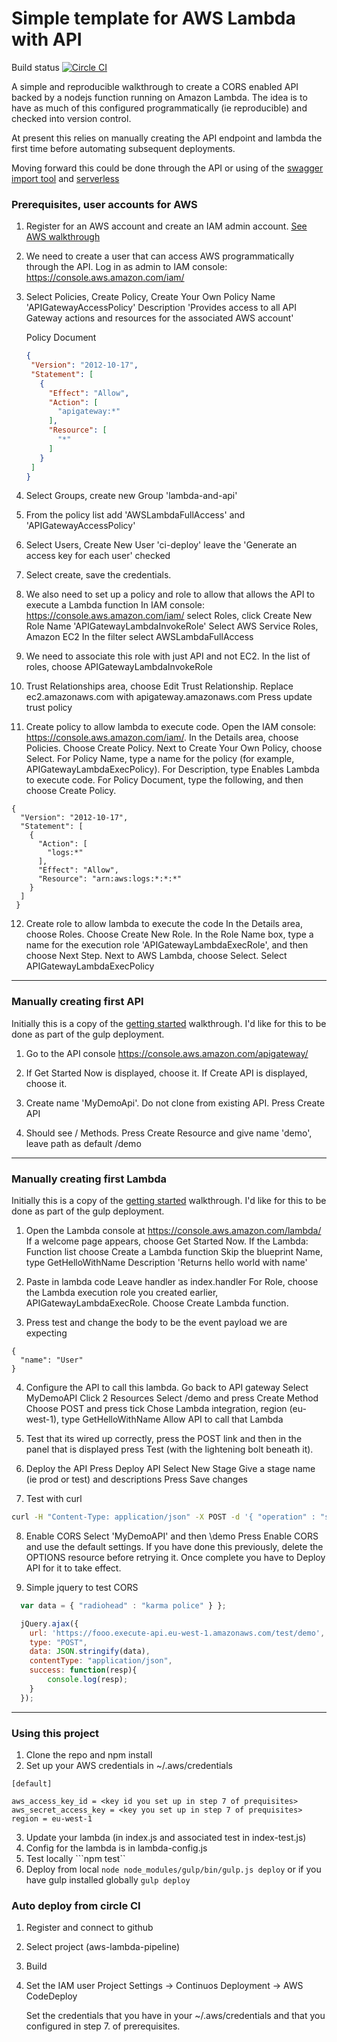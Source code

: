 # Simple template for AWS Lambda with API
Build status [![Circle CI](https://circleci.com/gh/davidtron/aws-lambda-pipeline/tree/master.svg?style=svg)](https://circleci.com/gh/davidtron/aws-lambda-pipeline/tree/master)

A simple and reproducible walkthrough to create a CORS enabled API backed by a nodejs function running on Amazon Lambda.
The idea is to have as much of this configured programmatically (ie reproducible) and checked into version control.

At present this relies on manually creating the API endpoint and lambda the first time before automating subsequent deployments.

Moving forward this could be done through the API or using of the [swagger import tool][AWS-swagger] and [serverless][serverless]

### Prerequisites, user accounts for AWS

1. Register for an AWS account and create an IAM admin account. [See AWS walkthrough][AWS-setup]
2. We need to create a user that can access AWS programmatically through the API. Log in as admin to IAM console: https://console.aws.amazon.com/iam/
3. Select Policies, Create Policy, Create Your Own Policy
   Name 'APIGatewayAccessPolicy'
   Description 'Provides access to all API Gateway actions and resources for the associated AWS account'

   Policy Document
   ```json
   {
    "Version": "2012-10-17",
    "Statement": [
      {
        "Effect": "Allow",
        "Action": [
          "apigateway:*"
        ],
        "Resource": [
          "*"
        ]
      }
    ]
   }
   ```

4. Select Groups, create new Group 'lambda-and-api'
5. From the policy list add 'AWSLambdaFullAccess' and 'APIGatewayAccessPolicy'
6. Select Users, Create New User 'ci-deploy' leave the 'Generate an access key for each user' checked
7. Select create, save the credentials.

8. We also need to set up a policy and role to allow that allows the API to execute a Lambda function
   In IAM console: https://console.aws.amazon.com/iam/ select Roles, click Create New Role
   Name 'APIGatewayLambdaInvokeRole'
   Select AWS Service Roles, Amazon EC2
   In the filter select AWSLambdaFullAccess

9. We need to associate this role with just API and not EC2.  In the list of roles, choose APIGatewayLambdaInvokeRole
10. Trust Relationships area, choose Edit Trust Relationship.
   Replace ec2.amazonaws.com with apigateway.amazonaws.com
   Press update trust policy

11. Create policy to allow lambda to execute code.
  Open the IAM console: https://console.aws.amazon.com/iam/.
  In the Details area, choose Policies.
  Choose Create Policy.
  Next to Create Your Own Policy, choose Select.
  For Policy Name, type a name for the policy (for example, APIGatewayLambdaExecPolicy).
  For Description, type Enables Lambda to execute code.
  For Policy Document, type the following, and then choose Create Policy.

  ```
  {
    "Version": "2012-10-17",
    "Statement": [
      {
        "Action": [
          "logs:*"
        ],
        "Effect": "Allow",
        "Resource": "arn:aws:logs:*:*:*"
      }
    ]
   }
   ```

12. Create role to allow lambda to execute the code
  In the Details area, choose Roles.
  Choose Create New Role.
  In the Role Name box, type a name for the execution role 'APIGatewayLambdaExecRole', and then choose Next Step.
  Next to AWS Lambda, choose Select.
  Select APIGatewayLambdaExecPolicy

----
### Manually creating first API

Initially this is a copy of the [getting started][AWS-getting-started] walkthrough. I'd like for this to be done as part of the gulp deployment.

1. Go to the API console https://console.aws.amazon.com/apigateway/
2. If Get Started Now is displayed, choose it.
   If Create API is displayed, choose it.

3. Create name 'MyDemoApi'. Do not clone from existing API. Press Create API
4. Should see / Methods. Press Create Resource and give name 'demo', leave path as default /demo

----
### Manually creating first Lambda

Initially this is a copy of the [getting started][AWS-getting-started] walkthrough. I'd like for this to be done as part of the gulp deployment.

1. Open the Lambda console at https://console.aws.amazon.com/lambda/
  If a welcome page appears, choose Get Started Now.
  If the Lambda: Function list choose Create a Lambda function
  Skip the blueprint
  Name, type GetHelloWithName
  Description 'Returns hello world with name'

2. Paste in lambda code
 Leave handler as index.handler
 For Role, choose the Lambda execution role you created earlier, APIGatewayLambdaExecRole.
 Choose Create Lambda function.

3. Press test and change the body to be the event payload we are expecting
 ```
 {
   "name": "User"
 }
 ```

4. Configure the API to call this lambda. Go back to API gateway
  Select MyDemoAPI
  Click 2 Resources
  Select /demo and press Create Method
  Choose POST and press tick
  Chose Lambda integration, region (eu-west-1), type GetHelloWithName
  Allow API to call that Lambda

5. Test that its wired up correctly, press the POST link and then in the panel that is displayed press Test (with the lightening bolt beneath it).

6. Deploy the API
  Press Deploy API
  Select New Stage
  Give a stage name (ie prod or test) and descriptions
  Press Save changes

7. Test with curl

  ```sh
curl -H "Content-Type: application/json" -X POST -d '{ "operation" : "succeed", "payload" : { "radiohead" : "karma police" } }' https://fooo.execute-api.eu-west-1.amazonaws.com/test/demo
  ```
8. Enable CORS
  Select 'MyDemoAPI' and then \demo
  Press Enable CORS and use the default settings.
  If you have done this previously, delete the OPTIONS resource before retrying it.
  Once complete you have to Deploy API for it to take effect.

9. Simple jquery to test CORS
  ```javascript
    var data = { "radiohead" : "karma police" } };

    jQuery.ajax({
      url: 'https://fooo.execute-api.eu-west-1.amazonaws.com/test/demo',
      type: "POST",
      data: JSON.stringify(data),
      contentType: "application/json",
      success: function(resp){
          console.log(resp);
      }
    });
  ```

----

### Using this project

1. Clone the repo and npm install
2. Set up your AWS credentials in ~/.aws/credentials

```
[default]

aws_access_key_id = <key id you set up in step 7 of prequisites>
aws_secret_access_key = <key you set up in step 7 of prequisites>
region = eu-west-1
```

3. Update your lambda (in index.js and associated test in index-test.js)
4. Config for the lambda is in lambda-config.js
5. Test locally ```npm test``
6. Deploy from local ```node node_modules/gulp/bin/gulp.js deploy``` or if you have gulp installed globally ```gulp deploy```

### Auto deploy from circle CI

1. Register and connect to github
2. Select project (aws-lambda-pipeline)
3. Build
4. Set the IAM user 
    Project Settings -> Continuos Deployment -> AWS CodeDeploy

    Set the credentials that you have in your ~/.aws/credentials and that you configured in step 7. of prerequisites.




[AWS-setup]: <https://docs.aws.amazon.com/lambda/latest/dg/setting-up.html>
[AWS-getting-started]: <http://docs.aws.amazon.com/apigateway/latest/developerguide/getting-started.html>
[AWS-swagger]: <https://github.com/awslabs/aws-apigateway-importer>
[serverless]: <https://github.com/serverless/serverless>
